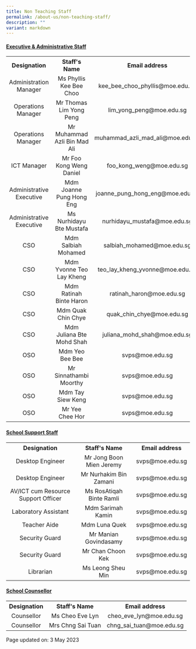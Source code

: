```yaml
---
title: Non Teaching Staff
permalink: /about-us/non-teaching-staff/
description: ""
variant: markdown
---
```

<h4><strong><u>Executive &amp; Administrative Staff</u></strong></h4>
<table>
<tbody>
<tr>
<th style="text-align: center;">Designation</th>
<th style="text-align: center;">Staff's Name</th>
<th style="text-align: center;">Email address</th>
</tr>
<tr>
<td style="text-align: center;">Administration Manager</td>
<td style="text-align: center;">Ms Phyllis Kee Bee Choo</td>
<td style="text-align: center;">kee_bee_choo_phyllis@moe.edu.sg</td>
</tr>
<tr>
<td style="text-align: center;">Operations Manager</td>
<td style="text-align: center;">Mr Thomas Lim Yong Peng</td>
<td style="text-align: center;">lim_yong_peng@moe.edu.sg</td>
</tr>
	<tr>
<td style="text-align: center;">Operations Manager</td>
<td style="text-align: center;">Mr Muhammad Azli Bin Mad Ali</td>
<td style="text-align: center;">muhammad_azli_mad_ali@moe.edu.sg</td>
</tr>
<tr>
<td style="text-align: center;">ICT Manager</td>
<td style="text-align: center;">Mr Foo Kong Weng Daniel</td>
<td style="text-align: center;">foo_kong_weng@moe.edu.sg</td>
</tr>
<tr>
<td style="text-align: center;">Administrative Executive</td>
<td style="text-align: center;">Mdm Joanne Pung Hong Eng</td>
<td style="text-align: center;">joanne_pung_hong_eng@moe.edu.sg</td>
</tr>
	<tr>
<td style="text-align: center;">Administrative Executive</td>
<td style="text-align: center;">Ms Nurhidayu Bte Mustafa</td>
<td style="text-align: center;">nurhidayu_mustafa@moe.edu.sg</td>
</tr>
<tr>
<td style="text-align: center;">CSO</td>
<td style="text-align: center;">Mdm Salbiah Mohamed</td>
<td style="text-align: center;">salbiah_mohamed@moe.edu.sg</td>
</tr>
<tr>
<td style="text-align: center;">CSO</td>
<td style="text-align: center;">Mdm Yvonne Teo Lay Kheng</td>
<td style="text-align: center;">teo_lay_kheng_yvonne@moe.edu.sg</td>
</tr>
<tr>
<td style="text-align: center;">CSO</td>
<td style="text-align: center;">Mdm Ratinah Binte Haron</td>
<td style="text-align: center;">ratinah_haron@moe.edu.sg</td>
</tr>
<tr>
<td style="text-align: center;">CSO</td>
<td style="text-align: center;">Mdm Quak Chin Chye</td>
<td style="text-align: center;">quak_chin_chye@moe.edu.sg</td>
</tr>
<tr>
<td style="text-align: center;">CSO</td>
<td style="text-align: center;">Mdm Juliana Bte Mohd Shah</td>
<td style="text-align: center;">juliana_mohd_shah@moe.edu.sg</td>
</tr>
<tr>
<td style="text-align: center;">OSO</td>
<td style="text-align: center;">Mdm Yeo Bee Bee</td>
<td style="text-align: center;">svps@moe.edu.sg</td>
</tr>
<tr>
<td style="text-align: center;">OSO</td>
<td style="text-align: center;">Mr Sinnathambi Moorthy</td>
<td style="text-align: center;">svps@moe.edu.sg</td>
</tr>
<tr>
<td style="text-align: center;">OSO</td>
<td style="text-align: center;">Mdm Tay Siew Keng</td>
<td style="text-align: center;">svps@moe.edu.sg</td>
</tr>
<tr>
<td style="text-align: center;">OSO</td>
<td style="text-align: center;">Mr Yee Chee Hor</td>
<td style="text-align: center;">svps@moe.edu.sg</td>
</tr>
</tbody>
</table>
<h4><strong><u>School Support Staff</u></strong></h4>
<table>
<tbody>
<tr>
<th style="text-align: center;">Designation</th>
<th style="text-align: center;">Staff's Name</th>
<th style="text-align: center;">Email address</th>
</tr>
<tr>
<td style="text-align: center;">Desktop Engineer</td>
<td style="text-align: center;">Mr Jong Boon Mien Jeremy</td>
<td style="text-align: center;">svps@moe.edu.sg</td>
</tr>
	<tr>
<td style="text-align: center;">Desktop Engineer</td>
<td style="text-align: center;">Mr Nurhakim Bin Zamani</td>
<td style="text-align: center;">svps@moe.edu.sg</td>
</tr>
		<tr>
<td style="text-align: center;">AV/ICT cum Resource Support Officer</td>
<td style="text-align: center;">Ms RosAtiqah Binte Ramli</td>
<td style="text-align: center;">svps@moe.edu.sg</td>
</tr>
<tr>
<td style="text-align: center;">Laboratory Assistant</td>
<td style="text-align: center;">Mdm Sarimah Kamin</td>
<td style="text-align: center;">svps@moe.edu.sg</td>
</tr>
<tr>
<td style="text-align: center;">Teacher Aide</td>
<td style="text-align: center;">Mdm Luna Quek</td>
<td style="text-align: center;">svps@moe.edu.sg</td>
</tr>
<tr>
<td style="text-align: center;">Security Guard</td>
<td style="text-align: center;">Mr Manian Govindasamy</td>
<td style="text-align: center;">svps@moe.edu.sg</td>
</tr>
<tr>
<td style="text-align: center;">Security Guard</td>
<td style="text-align: center;">Mr Chan Choon Kek</td>
<td style="text-align: center;">svps@moe.edu.sg</td>
</tr>
<tr>
<td style="text-align: center;">Librarian</td>
<td style="text-align: center;">Ms Leong Sheu Min</td>
<td style="text-align: center;">svps@moe.edu.sg</td>
</tr>
</tbody>
</table>
<h4><strong><u>School Counsellor</u></strong></h4>
<table>
<tbody>
<tr>
<th style="text-align: center;">Designation</th>
<th style="text-align: center;">Staff's Name</th>
<th style="text-align: center;">Email address</th>
</tr>
<tr>
<td style="text-align: center;">Counsellor</td>
<td style="text-align: center;">Ms Cheo Eve Lyn</td>
<td style="text-align: center;">cheo_eve_lyn@moe.edu.sg</td>
</tr>
<tr>
<td style="text-align: center;">Counsellor</td>
<td style="text-align: center;">Mrs Chng Sai Tuan</td>
<td style="text-align: center;">chng_sai_tuan@moe.edu.sg</td>
</tr>
</tbody>
</table>
<p>Page updated on: 3 May 2023</p>